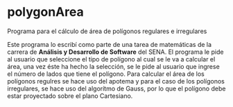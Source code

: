 # polygonArea
Programa para el cálculo de área de polígonos regulares e irregulares

Este programa lo escribí como parte de una tarea de matemáticas de la carrera de **Análisis y Desarrollo de Software** del SENA.
El programa le pide al usuario que seleccione el tipo de polígono al cual se le va a calcular el área, una vez éste ha hecho la selección, se le pide al usuario que ingrese el número de lados que tiene el polígono.
Para calcular el área de los polígonos regulres se hace uso del apotema y para el caso de los polígonos irregulares, se hace uso del algorítmo de Gauss, por lo que el polígono debe estar proyectado sobre el plano Cartesiano.
